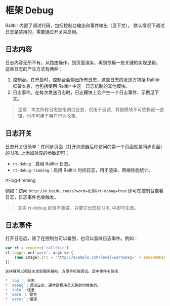 # 框架 Debug

Ralltiir 内置了调试代码，包括控制台输出和事件输出（见下文）。
默认情况下调试日志是禁用的，需要通过开关来启用。

## 日志内容

日志内容无所不有。从路由操作，到页面渲染，再到依稀一些关键的实现逻辑。
这些日志的产生方式有两种：

1. 控制台。在开启时，控制台会输出所有日志，这些日志的发送方包括 Ralltiir 框架本身，也包括使用 Ralltiir 中这一日志机制的其他模块。
2. 日志事件。在每次发送日志时，日志模块上会产生一个日志事件，示例见下文。

> 注意：本文所称日志是指调试日志，仅用于调试，其他模块不可依赖这一逻辑，也不可用于用户行为收集。

## 日志开关

日志开关很简单：在同步页面（打开浏览器后你访问的第一个页面就是同步页面）的 URL 上添加对应的参数即可：

* `rt-debug`：启用 Ralltiir 日志。
* `rt-debug-timming`：启用 Ralltiir 时间日志，用于渲染、网络性能统计。

rt-log-timming

例如：访问 `http://m.baidu.com/s?word=北京&rt-debug=true` 即可在控制台查看日志，日志事件也会触发。

> 其实 rt-debug 的值不重要，只要它出现在 URL 中即可生效。

## 日志事件

打开日志后，除了在控制台可以看到，也可以监听日志事件。例如：

```javascript
var rt = require('ralltiir')
rt.logger.on('warn', args => {
    (new Image).src = 'http://example.com?level=warn&msg=' + encodeURIComponent(args.join(' '))
})

这样就可以把日志发到服务器啦，方便手机端调试。其中事件名包括：

* `log`： 日志
* `debug`：调试日志，通常是程序员无聊的时候发的。
* `info`：信息
* `warn`： 警告
* `error`：错误

